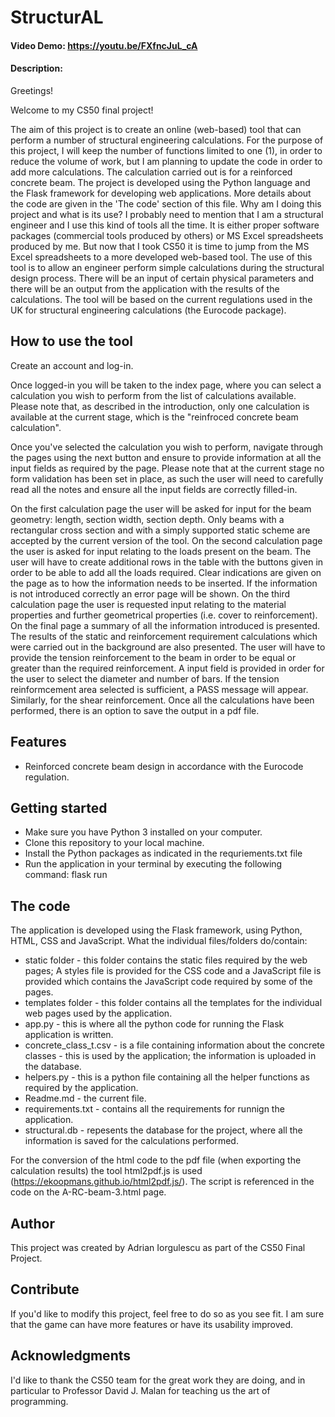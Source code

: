 # StructurAL
#### Video Demo: https://youtu.be/FXfncJuL_cA
#### Description:

Greetings!

Welcome to my CS50 final project!

The aim of this project is to create an online (web-based) tool that can perform a number of structural engineering calculations. For the purpose of this project, I will keep the number of functions limited to one (1), in order to reduce the volume of work, but I am planning to update the code in order to add more calculations. The calculation carried out is for a reinforced concrete beam.
The project is developed using the Python language and the Flask framework for developing web applications. More details about the code are given in the 'The code' section of this file.
Why am I doing this project and what is its use?
I probably need to mention that I am a structural engineer and I use this kind of tools all the time. It is either proper software packages (commercial tools produced by others) or MS Excel spreadsheets produced by me. But now that I took CS50 it is time to jump from the MS Excel spreadsheets to a more developed web-based tool.
The use of this tool is to allow an engineer perform simple calculations during the structural design process. There will be an input of certain physical parameters and there will be an output from the application with the results of the calculations.
The tool will be based on the current regulations used in the UK for structural engineering calculations (the Eurocode package).

## How to use the tool

Create an account and log-in.

Once logged-in you will be taken to the index page, where you can select a calculation you wish to perform from the list of calculations available. Please note that, as described in the introduction, only one calculation is available at the current stage, which is the "reinfroced concrete beam calculation".

Once you've selected the calculation you wish to perform, navigate through the pages using the next button and ensure to provide information at all the input fields as required by the page. Please note that at the current stage no form validation has been set in place, as such the user will need to carefully read all the notes and ensure all the input fields are correctly filled-in.

On the first calculation page the user will be asked for input for the beam geometry: length, section width, section depth. Only beams with a rectangular cross section and with a simply supported static scheme are accepted by the current version of the tool.
On the second calculation page the user is asked for input relating to the loads present on the beam. The user will have to create additional rows in the table with the buttons given in order to be able to add all the loads required. Clear indications are given on the page as to how the information needs to be inserted. If the information is not introduced correctly an error page will be shown.
On the third calculation page the user is requested input relating to the material properties and further geometrical properties (i.e. cover to reinforcement).
On the final page a summary of all the information introduced is presented. The results of the static and reinforcement requirement calculations which were carried out in the background are also presented. The user will have to provide the tension reinforcement to the beam in order to be equal or greater than the required reinforcement. A input field is provided in order for the user to select the diameter and number of bars. If the tension reinformcement area selected is sufficient, a PASS message will appear. Similarly, for the shear reinforcement.
Once all the calculations have been performed, there is an option to save the output in a pdf file.

## Features

- Reinforced concrete beam design in accordance with the Eurocode regulation.

## Getting started

- Make sure you have Python 3 installed on your computer.
- Clone this repository to your local machine.
- Install the Python packages as indicated in the requriements.txt file
- Run the application in your terminal by executing the following command: flask run

## The code

The application is developed using the Flask framework, using Python, HTML, CSS and JavaScript.
What the individual files/folders do/contain:
- static folder - this folder contains the static files required by the web pages; A styles file is provided for the CSS code and a JavaScript file is provided which contains the JavaScript code required by some of the pages.
- templates folder - this folder contains all the templates for the individual web pages used by the application.
- app.py - this is where all the python code for running the Flask application is written.
- concrete_class_t.csv - is a file containing information about the concrete classes - this is used by the application; the information is uploaded in the database.
- helpers.py - this is a python file containing all the helper functions as required by the application.
- Readme.md - the current file.
- requirements.txt - contains all the requirements for runnign the application.
- structural.db - repesents the database for the project, where all the information is saved for the calculations performed.

For the conversion of the html code to the pdf file (when exporting the calculation results) the tool html2pdf.js is used (https://ekoopmans.github.io/html2pdf.js/). The script is referenced in the code on the A-RC-beam-3.html page.

## Author

This project was created by Adrian Iorgulescu as part of the CS50 Final Project.

## Contribute

If you'd like to modify this project, feel free to do so as you see fit. I am sure that the game can have more features or have its usability improved.

## Acknowledgments

I'd like to thank the CS50 team for the great work they are doing, and in particular to Professor David J. Malan for teaching us the art of programming.


